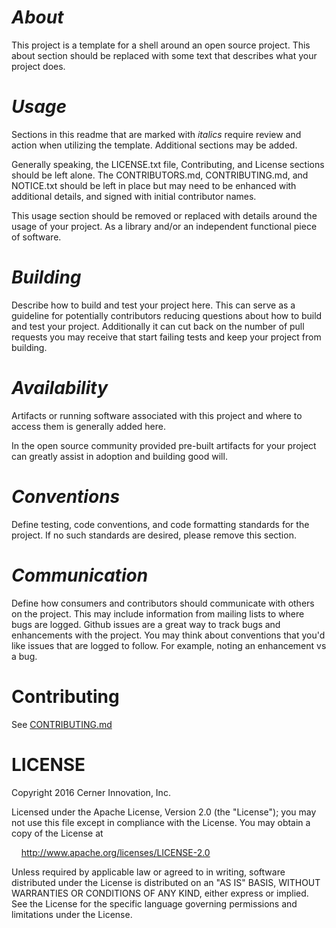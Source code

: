 # _About_

This project is a template for a shell around an open source project. This about section should be replaced with some text
that describes what your project does.

# _Usage_

Sections in this readme that are marked with _italics_ require review and action when utilizing the template. Additional sections
may be added.

Generally speaking, the LICENSE.txt file, Contributing, and License sections should be left alone. The
CONTRIBUTORS.md, CONTRIBUTING.md, and NOTICE.txt should be left in place but may need to be enhanced
with additional details, and signed with initial contributor names.

This usage section should be removed or replaced with details around the usage of your project. As a library and/or an
independent functional piece of software.

# _Building_

Describe how to build and test your project here. This can serve as a guideline for potentially contributors reducing questions
about how to build and test your project. Additionally it can cut back on the number of pull requests you may receive that start
failing tests and keep your project from building.

# _Availability_

Artifacts or running software associated with this project and where to access them is generally added here.

In the open source community provided pre-built artifacts for your project can greatly assist in adoption and building
good will.

# _Conventions_

Define testing, code conventions, and code formatting standards for the project. If no such standards are desired, please remove
this section.

# _Communication_

Define how consumers and contributors should communicate with others on the project. This may include information from mailing
lists to where bugs are logged. Github issues are a great way to track bugs and enhancements with the project. You may think
about conventions that you'd like issues that are logged to follow. For example, noting an enhancement vs a bug.

# Contributing

See [CONTRIBUTING.md](CONTRIBUTING.md)

# LICENSE

Copyright 2016 Cerner Innovation, Inc.

Licensed under the Apache License, Version 2.0 (the "License"); you may not use this file except in compliance with the License. You may obtain a copy of the License at

&nbsp;&nbsp;&nbsp;&nbsp;http://www.apache.org/licenses/LICENSE-2.0

Unless required by applicable law or agreed to in writing, software distributed under the License is distributed on an "AS IS" BASIS, WITHOUT WARRANTIES OR CONDITIONS OF ANY KIND, either express or implied. See the License for the specific language governing permissions and limitations under the License.
